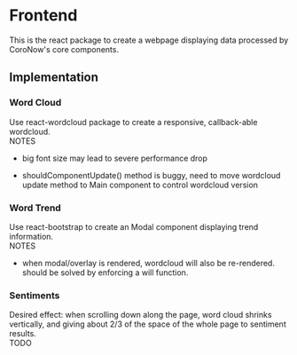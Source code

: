 # Frontend

This is the react package to create a webpage displaying data processed by CoroNow's core components.  

## Implementation

### Word Cloud

Use react-wordcloud package to create a responsive, callback-able wordcloud.  
NOTES

* big font size may lead to severe performance drop  

* shouldComponentUpdate() method is buggy, need to move wordcloud update method to Main component to control wordcloud version  

### Word Trend

Use react-bootstrap to create an Modal component displaying trend information.  
NOTES

* when modal/overlay is rendered, wordcloud will also be re-rendered. should be solved by enforcing a will function.  

### Sentiments

Desired effect: when scrolling down along the page, word cloud shrinks vertically, and giving about 2/3 of the space of the whole page to sentiment results.  
TODO  

